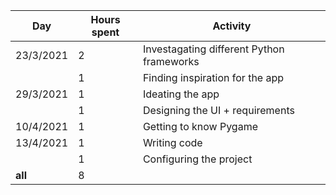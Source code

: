 | **Day**   | **Hours spent** | **Activity**                              |
|-----------|-----------------|-------------------------------------------|
| 23/3/2021 | 2               | Investagating different Python frameworks |
|           | 1               | Finding inspiration for the app           |
| 29/3/2021 | 1               | Ideating the app                          |
|           | 1               | Designing the UI + requirements           |
| 10/4/2021 | 1               | Getting to know Pygame                    |
| 13/4/2021 | 1               | Writing code                              |
|           | 1               | Configuring the project                   |
|  **all**  | 8               |                                           |
